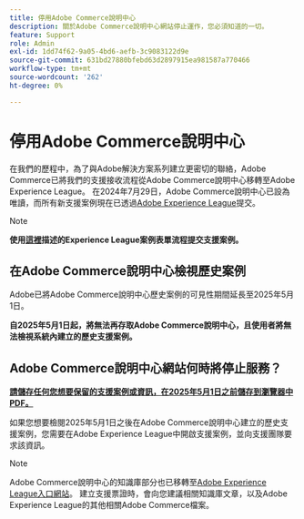 ```yaml
---
title: 停用Adobe Commerce說明中心
description: 關於Adobe Commerce說明中心網站停止運作，您必須知道的一切。
feature: Support
role: Admin
exl-id: 1dd74f62-9a05-4bd6-aefb-3c9083122d9e
source-git-commit: 631bd27880bfebd63d2897915ea981587a770466
workflow-type: tm+mt
source-wordcount: '262'
ht-degree: 0%

---
```


# 停用Adobe Commerce說明中心

在我們的歷程中，為了與Adobe解決方案系列建立更密切的聯絡，Adobe Commerce已將我們的支援接收流程從Adobe Commerce說明中心移轉至Adobe Experience League。
在2024年7月29日，Adobe Commerce說明中心已設為唯讀，而所有新支援案例現在已透過[Adobe Experience League](https://experienceleague.adobe.com/zh-hant)提交。

>[!NOTE]
>
>**使用[這裡](https://experienceleague.adobe.com/zh-hant/docs/commerce-knowledge-base/kb/help-center-guide/magento-help-center-user-guide?lang=en#what-is-experience-support)描述的Experience League案例表單流程提交支援案例。**

## 在Adobe Commerce說明中心檢視歷史案例

Adobe已將Adobe Commerce說明中心歷史案例的可見性期間延長至2025年5月1日。

**自2025年5月1日起，將無法再存取Adobe Commerce說明中心，且使用者將無法檢視系統內建立的歷史支援案例。**

## Adobe Commerce說明中心網站何時將停止服務？

**<u>請儲存任何您想要保留的支援案例或資訊，在2025年5月1日之前儲存到瀏覽器中PDF。</u>**

如果您想要檢閱2025年5月1日之後在Adobe Commerce說明中心建立的歷史支援案例，您需要在Adobe Experience League中開啟支援案例，並向支援團隊要求該資訊。

>[!NOTE]
>
>Adobe Commerce說明中心的知識庫部分也已移轉至[Adobe Experience League入口網站](https://experienceleague.adobe.com/zh-hant)。 建立支援票證時，會向您建議相關知識庫文章，以及Adobe Experience League的其他相關Adobe Commerce檔案。
